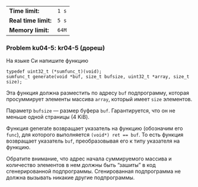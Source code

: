 |                      |       |
|----------------------|-------|
| **Time limit:**      | `1 s` |
| **Real time limit:** | `5 s` |
| **Memory limit:**    | `64M` |


### Problem ku04-5: kr04-5 (дореш)

На языке Си напишите функцию

    
    
    typedef uint32_t (*sumfunc_t)(void);
    sumfunc_t generate(void *buf, size_t bufsize, uint32_t *array, size_t size);

Эта функция должна разместить по адресу `buf` подпрограмму, которая просуммирует элементы массива
`array`, который имеет `size` элементов.

Параметр `bufsize` — размер буфера `buf`. Гарантируется, что он не меньше одной страницы (4 KiB).

Функция generate возвращает указатель на функцию (обозначим его `func`), для которого выполняется
`(void*) ret == buf`. То есть функция возвращает указатель `buf`, преобразовывая его к типу
указателя на функцию.

Обратите внимание, что адрес начала суммируемого массива и количество элементов в нем должны быть
“зашиты” в код сгенерированной подпрограммы. Сгенированная подпрограмма не должна вызывать никакие
другие подпрограммы.

